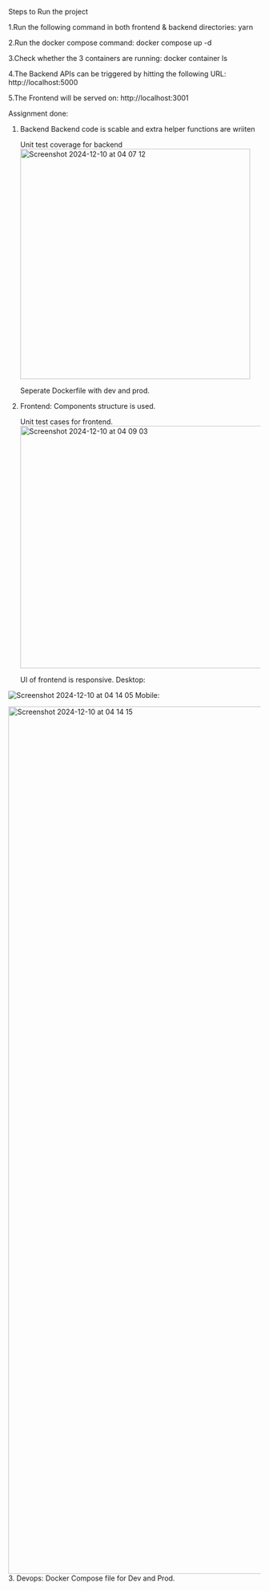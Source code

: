 Steps to Run the project

1.Run the following command in both frontend & backend directories:
yarn 

2.Run the docker compose command:
docker compose up -d

3.Check whether the 3 containers are running:
docker container ls

4.The Backend APIs can be triggered by hitting the following URL:
http://localhost:5000

5.The Frontend will be served on:
http://localhost:3001


Assignment done:
1. Backend
     Backend code is scable and extra helper functions are wriiten

     Unit test coverage for backend<img width="459" alt="Screenshot 2024-12-10 at 04 07 12" src="https://github.com/user-attachments/assets/aaea4d67-0b22-42db-a3d5-9fa49460c155">


     Seperate Dockerfile with dev and prod.
2. Frontend:
     Components structure is used.

     Unit test cases for frontend.<img width="483" alt="Screenshot 2024-12-10 at 04 09 03" src="https://github.com/user-attachments/assets/4ace6f86-00c3-4217-8540-32b55af70bf5">


     UI of frontend is responsive.
     Desktop:

![Screenshot 2024-12-10 at 04 14 05](https://github.com/user-attachments/assets/771e392c-d76f-44af-a3ad-e1aea45df50e)
     Mobile:

<img width="1728" alt="Screenshot 2024-12-10 at 04 14 15" src="https://github.com/user-attachments/assets/f9f5b74f-99e0-475c-9fcc-e07bd04e5c26">
3. Devops:
     Docker Compose file for Dev and Prod.








